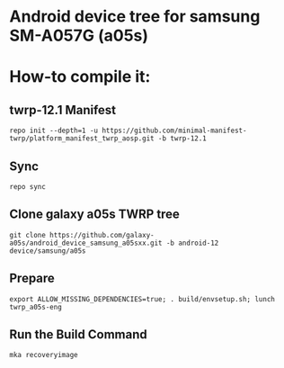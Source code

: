 ﻿# Android device tree for samsung SM-A057G (a05s)


# How-to compile it:

## twrp-12.1 Manifest
    repo init --depth=1 -u https://github.com/minimal-manifest-twrp/platform_manifest_twrp_aosp.git -b twrp-12.1
## Sync
    repo sync
## Clone galaxy a05s TWRP tree
    git clone https://github.com/galaxy-a05s/android_device_samsung_a05sxx.git -b android-12 device/samsung/a05s
## Prepare
    export ALLOW_MISSING_DEPENDENCIES=true; . build/envsetup.sh; lunch twrp_a05s-eng
## Run the Build Command
    mka recoveryimage
